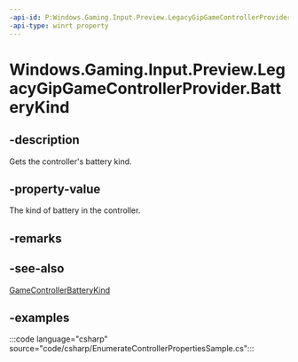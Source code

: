 ```yaml
---
-api-id: P:Windows.Gaming.Input.Preview.LegacyGipGameControllerProvider.BatteryKind
-api-type: winrt property
---
```


# Windows.Gaming.Input.Preview.LegacyGipGameControllerProvider.BatteryKind

<!--
public Windows.Gaming.Input.Preview.GameControllerBatteryKind BatteryKind { get; }
-->

## -description

Gets the controller's battery kind.

## -property-value

The kind of battery in the controller.

## -remarks

## -see-also

[GameControllerBatteryKind](gamecontrollerbatterykind.md)

## -examples

:::code language="csharp" source="code/csharp/EnumerateControllerPropertiesSample.cs":::
